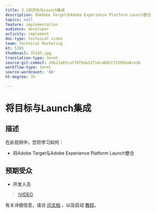 ```yaml
---
title: 3.1将目标与Launch集成
description: 将Adobe Target与Adobe Experience Platform Launch整合
topics: null
feature: implementation
audience: developer
activity: implement
doc-type: technical video
team: Technical Marketing
kt: 5385
thumbnail: 35145.jpg
translation-type: tm+mt
source-git-commit: 49b21a85ca776f9da12f14cab85772395ba4ce16
workflow-type: tm+mt
source-wordcount: '66'
ht-degree: 3%

---
```



# 将目标与Launch集成

## 描述

在此视频中，您将学习如何：

* 将Adobe Target与Adobe Experience Platform Launch整合

## 预期受众

* 开发人员

>[!VIDEO](https://video.tv.adobe.com/v/35145/?quality=12)

有关详细信息，请访 [问文档](https://docs.adobe.com/content/help/en/target/using/implement-target/client-side/deploy-at-js/cmp-implementing-target-using-adobe-launch.html) ，以及启动 [教程](https://docs.adobe.com/content/help/en/experience-cloud/implementing-in-websites-with-launch/index.html)。
